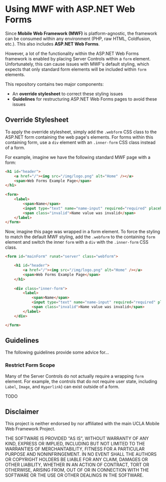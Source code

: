 # Using MWF with ASP.NET Web Forms

Since __Mobile Web Framework (MWF)__ is platform-agnostic, the framework
can be consumed within any environment (PHP, raw HTML, Coldfusion, etc.). This also
includes __ASP.NET Web Forms__. 

However, a lot of the functionality within the ASP.NET Web Forms framework is enabled by placing
Server Controls within a `form` element. Unfortunately, this can cause issues
with MWF's default styling, which expects that only standard form elements will be included within
`form` elements.

This repository contains two major components:

* An __override stylesheet__ to correct these styling issues
* __Guidelines__ for restructuring ASP.NET Web Forms pages to avoid these issues

## Override Stylesheet

To apply the override stylesheet, simply add the `.webform` CSS class to the ASP.NET form containing
the web page's elements. For forms within this containing form, use a `div` element with an
`.inner-form` CSS class instead of a form.

For example, imagine we have the following standard MWF page with a form:

```html
<h1 id="header">
	<a href="/"><img src="/img/logo.png" alt="Home" /></a>
	<span>Web Forms Example Page</span>
</h1>
          
<form>
	<label>
		<span>Name</span>
		<input type="text" name="name-input" required="required" placeholder="Input Name" />
		<span class="invalid">Name value was invalid</span>
	</label>
</form>
```

Now, imagine this page was wrapped in a form element. To force the styling to match the default
MWF styling, add the `.webform` to the containing `form` element and switch the inner `form` with
a `div` with the `.inner-form` CSS class.

```html
<form id="mainForm" runat="server" class="webform">

	<h1 id="header">
		<a href="/"><img src="/img/logo.png" alt="Home" /></a>
		<span>Web Forms Example Page</span>
	</h1>
          
	<div class="inner-form">
		<label>
			<span>Name</span>
			<input type="text" name="name-input" required="required" placeholder="Input Name" />
			<span class="invalid">Name value was invalid</span>
		</label>
	</div>

</form>
```

## Guidelines

The following guidelines provide some advice for...

### Restrict Form Scope

Many of the Server Controls do not actually require a wrapping `form` element. For example,
the controls that do not require user state, including `Label`, `Image`,
and `Hyperlink`) can exist outside of a form.

TODO

## Disclaimer

This project is neither endorsed by nor affiliated with the main UCLA Mobile Web Framework Project.

THE SOFTWARE IS PROVIDED "AS IS", WITHOUT WARRANTY OF ANY KIND, EXPRESS OR IMPLIED, INCLUDING BUT NOT LIMITED TO THE
WARRANTIES OF MERCHANTABILITY, FITNESS FOR A PARTICULAR PURPOSE AND NONINFRINGEMENT. IN NO EVENT SHALL THE AUTHORS
OR COPYRIGHT HOLDERS BE LIABLE FOR ANY CLAIM, DAMAGES OR OTHER LIABILITY, WHETHER IN AN ACTION OF CONTRACT, TORT OR
OTHERWISE, ARISING FROM, OUT OF OR IN CONNECTION WITH THE SOFTWARE OR THE USE OR OTHER DEALINGS IN THE SOFTWARE.